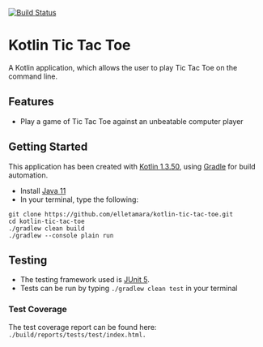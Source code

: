 [![Build Status](https://travis-ci.com/elletamara/kotlin-tic-tac-toe.svg?branch=master)](https://travis-ci.com/elletamara/kotlin-tic-tac-toe)
# Kotlin Tic Tac Toe 

A Kotlin application, which allows the user to play Tic Tac Toe on the command line.


## Features 

- Play a game of Tic Tac Toe against an unbeatable computer player


## Getting Started

This application has been created with [Kotlin 1.3.50](https://kotlinlang.org/), using [Gradle](https://docs.gradle.org/current/userguide/what_is_gradle.html) for build automation.

- Install [Java 11](https://www.oracle.com/technetwork/java/javase/downloads/jdk11-downloads-5066655.html)
- In your terminal, type the following:

```
git clone https://github.com/elletamara/kotlin-tic-tac-toe.git
cd kotlin-tic-tac-toe
./gradlew clean build
./gradlew --console plain run
```

## Testing
- The testing framework used is [JUnit 5](https://junit.org/junit5/).
- Tests can be run by typing `./gradlew clean test` in your terminal

### Test Coverage
The test coverage report can be found here: `./build/reports/tests/test/index.html.`
